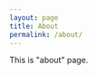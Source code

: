 ```yaml
---
layout: page
title: About
permalink: /about/
---
```


<div class="box">
	This is "about" page.
</div>
